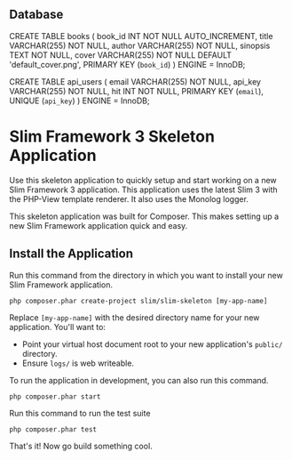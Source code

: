## Database 
CREATE TABLE books (
    book_id INT NOT NULL AUTO_INCREMENT, 
    title VARCHAR(255) NOT NULL, 
    author VARCHAR(255) NOT NULL, 
    sinopsis TEXT NOT NULL, 
    cover VARCHAR(255) NOT NULL DEFAULT 'default_cover.png', 
    PRIMARY KEY (`book_id`)
) ENGINE = InnoDB;

CREATE TABLE api_users (
    email VARCHAR(255) NOT NULL, 
    api_key VARCHAR(255) NOT NULL, 
    hit INT NOT NULL, 
    PRIMARY KEY (`email`), 
    UNIQUE (`api_key`)
) ENGINE = InnoDB;

# Slim Framework 3 Skeleton Application

Use this skeleton application to quickly setup and start working on a new Slim Framework 3 application. This application uses the latest Slim 3 with the PHP-View template renderer. It also uses the Monolog logger.

This skeleton application was built for Composer. This makes setting up a new Slim Framework application quick and easy.

## Install the Application

Run this command from the directory in which you want to install your new Slim Framework application.

    php composer.phar create-project slim/slim-skeleton [my-app-name]

Replace `[my-app-name]` with the desired directory name for your new application. You'll want to:

* Point your virtual host document root to your new application's `public/` directory.
* Ensure `logs/` is web writeable.

To run the application in development, you can also run this command. 

	php composer.phar start

Run this command to run the test suite

	php composer.phar test

That's it! Now go build something cool.
